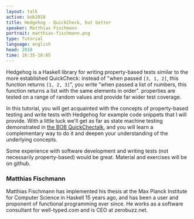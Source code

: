 ```yaml
---
layout: talk
active: bob2018
title: Hedgehog - QuickCheck, but better
speaker: Matthias Fischmann
portrait: matthias-fischmann.png
type: Tutorial
language: english
head: 2018
time: 16:35-18:05
---
```


Hedgehog is a Haskell library for writing property-based tests
similar to the more established QuickCheck: instead of "when passed
`[3, 1, 2]`, this function returns `[1, 2, 3]`", you write "when passed a
list of numbers, this function returns a list with the same elements
in order".  properties are tested on a range of random values and
provide far wider test coverage.

In this tutorial, you will get acquainted with the concepts of
property-based testing and write tests with Hedgehog for example code
snippets that I will provide.  With a little luck we'll get as far as
state machine testing demonstrated in [the BOB
QuickChectalk](andjelkovic.html), and you will learn a complementary
way to do it and deepen your understanding of the underlying concepts.

Some experience with software development and writing tests (not
necessarily property-based) would be great.  Material and exercises
will be on github.

### Matthias Fischmann

Matthias Fischmann has implemented his thesis at the Max Planck
Institute for Computer Science in Haskell 15 years ago, and has been a
user and proponent of functional programming ever since.  He works as
a software consultant for well-typed.com and is CEO at zerobuzz.net.
